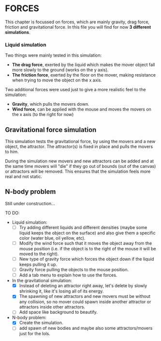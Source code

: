 # FORCES
This chapter is focussed on forces, which are mainly gravity, drag force, friction and gravitational force.
In this file you will find for now **3 different simulations**.
### Liquid simulation
Two things were mainly tested in this simulation:
  - **The drag force**, exerted by the liquid which makes the mover object fall more slowly to the ground (works on the y axis).
  - **The friction force**, exerted by the floor on the mover, making resistance when trying to move the object on the x axis.

Two additional forces were used just to give a more realistic feel to the simulation:
  - **Gravity**, which pulls the movers down.
  - **Wind force**, can be applied with the mouse and moves the movers on the x axis (to the right for now)

## Gravitational force simulation
This simulation tests the gravitational force, by using the movers and a new object, the attractor.
The attractor(s) is fixed in place and pulls the movers to him.

During the simulation new movers and new attractors can be added and at the same time movers will "die" if they go out of bounds (out of the canvas) or attractors will be removed. 
This ensures that the simulation feels more real and not static.

## N-body problem
Still under construction...

TO DO:
  - Liquid simulation:
    - [ ] Try adding different liquids and different densities (maybe some liquid keeps the object on the surface) and also give them a specific color (water blue, oil yellow, etc).
    - [ ] Modify the wind force such that it moves the object away from the mouse position (i.e. if the object is to the right of the mouse it will be moved to the right).
    - [ ] New type of gravity force which forces the object down if the liquid keeps pulling it up.
    - [ ] Gravity force pulling the  objects to the mouse position.
    - [ ] Add a tab menu to explain how to use the forces.
    
  - In the gravitational simulation:
    - [x] Instead of deleting an attractor right away, let's delete by slowly shrinking it, like it's losing all of its energy.
    - [x] The spawning of new attractors and new movers must be without any collision, so no mover could spawn inside another attractor or attractors inside other attractors.
    - [ ] Add space like background to beautify.
    
  - N-body problem:
    - [x] Create the simulation.
    - [ ] add spawn of new bodies and maybe also some attractors/movers just for the lols.  
